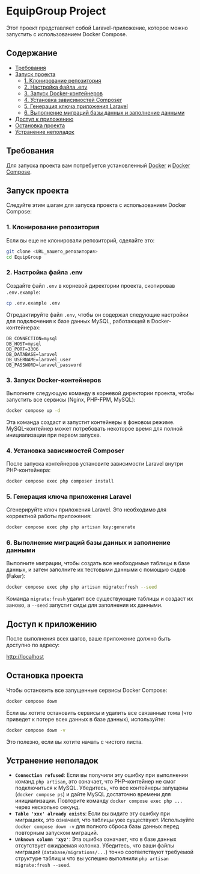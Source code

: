 # EquipGroup Project

Этот проект представляет собой Laravel-приложение, которое можно запустить с использованием Docker Compose.

## Содержание

- [Требования](#требования)
- [Запуск проекта](#запуск-проекта)
  - [1. Клонирование репозитория](#1-клонирование-репозитория)
  - [2. Настройка файла .env](#2-настройка-файла-env)
  - [3. Запуск Docker-контейнеров](#3-запуск-docker-контейнеров)
  - [4. Установка зависимостей Composer](#4-установка-зависимостей-composer)
  - [5. Генерация ключа приложения Laravel](#5-генерация-ключа-приложения-laravel)
  - [6. Выполнение миграций базы данных и заполнение данными](#6-выполнение-миграций-базы-данных-и-заполнение-данными)
- [Доступ к приложению](#доступ-к-приложению)
- [Остановка проекта](#остановка-проекта)
- [Устранение неполадок](#устранение-неполадок)

## Требования

Для запуска проекта вам потребуется установленный [Docker](https://www.docker.com/get-started/) и [Docker Compose](https://docs.docker.com/compose/install/).

## Запуск проекта

Следуйте этим шагам для запуска проекта с использованием Docker Compose:

### 1. Клонирование репозитория

Если вы еще не клонировали репозиторий, сделайте это:

```bash
git clone <URL_вашего_репозитория>
cd EquipGroup
```

### 2. Настройка файла .env

Создайте файл `.env` в корневой директории проекта, скопировав `.env.example`:

```bash
cp .env.example .env
```

Отредактируйте файл `.env`, чтобы он содержал следующие настройки для подключения к базе данных MySQL, работающей в Docker-контейнерах:

```dotenv
DB_CONNECTION=mysql
DB_HOST=mysql
DB_PORT=3306
DB_DATABASE=laravel
DB_USERNAME=laravel_user
DB_PASSWORD=laravel_password
```

### 3. Запуск Docker-контейнеров

Выполните следующую команду в корневой директории проекта, чтобы запустить все сервисы (Nginx, PHP-FPM, MySQL):

```bash
docker compose up -d
```
Эта команда создаст и запустит контейнеры в фоновом режиме. MySQL-контейнер может потребовать некоторое время для полной инициализации при первом запуске.

### 4. Установка зависимостей Composer

После запуска контейнеров установите зависимости Laravel внутри PHP-контейнера:

```bash
docker compose exec php composer install
```

### 5. Генерация ключа приложения Laravel

Сгенерируйте ключ приложения Laravel. Это необходимо для корректной работы приложения:

```bash
docker compose exec php php artisan key:generate
```

### 6. Выполнение миграций базы данных и заполнение данными

Выполните миграции, чтобы создать все необходимые таблицы в базе данных, и затем заполните их тестовыми данными с помощью сидов (Faker):

```bash
docker compose exec php php artisan migrate:fresh --seed
```
Команда `migrate:fresh` удалит все существующие таблицы и создаст их заново, а `--seed` запустит сиды для заполнения их данными.

## Доступ к приложению

После выполнения всех шагов, ваше приложение должно быть доступно по адресу:

[http://localhost](http://localhost)

## Остановка проекта

Чтобы остановить все запущенные сервисы Docker Compose:

```bash
docker compose down
```

Если вы хотите остановить сервисы и удалить все связанные тома (что приведет к потере всех данных в базе данных), используйте:

```bash
docker compose down -v
```
Это полезно, если вы хотите начать с чистого листа.

## Устранение неполадок

*   **`Connection refused`**: Если вы получили эту ошибку при выполнении команд `php artisan`, это означает, что PHP-контейнер не смог подключиться к MySQL. Убедитесь, что все контейнеры запущены (`docker compose ps`) и дайте MySQL достаточно времени для инициализации. Повторите команду `docker compose exec php ...` через несколько секунд.
*   **`Table 'xxx' already exists`**: Если вы видите эту ошибку при миграциях, это означает, что таблицы уже существуют. Используйте `docker compose down -v` для полного сброса базы данных перед повторным запуском миграций.
*   **`Unknown column 'xyz'`**: Эта ошибка означает, что в базе данных отсутствует ожидаемая колонка. Убедитесь, что ваши файлы миграций (`database/migrations/...`) точно соответствуют требуемой структуре таблиц и что вы успешно выполнили `php artisan migrate:fresh --seed`.
